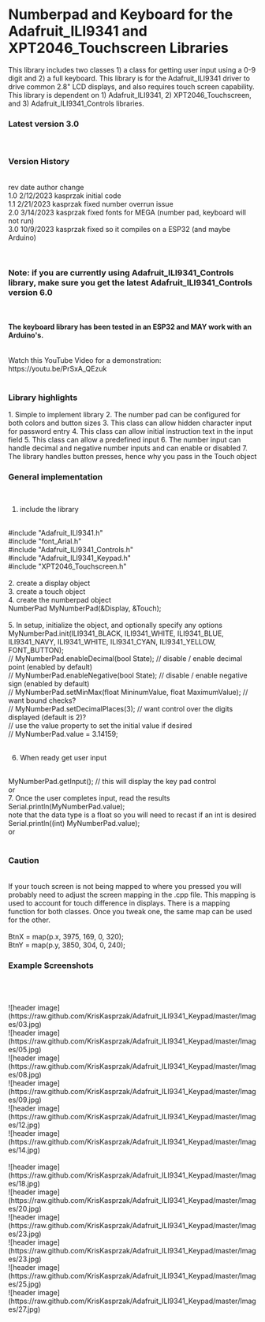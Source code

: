 # Numberpad and Keyboard for the Adafruit_ILI9341 and XPT2046_Touchscreen Libraries
This library includes two classes 1) a class for getting user input using a 0-9 digit and 2) a full keyboard. This library is for the Adafruit_ILI9341 driver to drive common 2.8" LCD displays, and also requires touch screen capability.  This library is dependent on 1) Adafruit_ILI9341, 2) XPT2046_Touchscreen, and 3) Adafruit_ILI9341_Controls libraries.

<b><h3> Latest version 3.0</b></h3>
<br>
<b><h3>Version History</b></h3>
<br>
  rev   date      author        change
  <br>
  1.0   2/12/2023      kasprzak      initial code
  <br>
  1.1   2/21/2023      kasprzak      fixed number overrun issue
  <br>
  2.0   3/14/2023      kasprzak      fixed fonts for MEGA (number pad, keyboard will not run)
  <br>
  3.0   10/9/2023      kasprzak      fixed so it compiles on a ESP32 (and maybe Arduino)

<br>
<b><h3>Note: if you are currently using Adafruit_ILI9341_Controls library, make sure you get the latest Adafruit_ILI9341_Controls version 6.0</b></h3>
<br>
<br>
<b>The keyboard library has been tested in an ESP32 and MAY work with an Arduino's.</b>
<br>
<br>
<br>
Watch this YouTube Video for a demonstration:
https://youtu.be/PrSxA_QEzuk
<br>
<br>
<b><h3>Library highlights</b></h3>
1. Simple to implement library
2. The number pad can be configured for both colors and button sizes
3. This class can allow hidden character input for password entry
4. This class can allow initial instruction text in the input field
5. This class can allow a predefined input 
6. The number input can handle decimal and negative number inputs and can enable or disabled
7. The library handles button presses, hence why you pass in the Touch object

<b><h3>General implementation</b></h3>
<br>
1. include the library
<br>
#include "Adafruit_ILI9341.h"  
<br>
#include "font_Arial.h" 
<br>
#include "Adafruit_ILI9341_Controls.h"
<br>
#include "Adafruit_ILI9341_Keypad.h"
<br>
#include "XPT2046_Touchscreen.h"
<br>
<br>
2. create a display object
<br>
3. create a touch object
<br>
4. create the numberpad object
<br>
NumberPad MyNumberPad(&Display, &Touch);
<br>
<br>
5. In setup, initialize the object, and optionally specify any options
<br>
MyNumberPad.init(ILI9341_BLACK, ILI9341_WHITE, ILI9341_BLUE, ILI9341_NAVY, ILI9341_WHITE, ILI9341_CYAN, ILI9341_YELLOW, FONT_BUTTON);
<br>
  // MyNumberPad.enableDecimal(bool State); // disable / enable decimal point (enabled by default)
  <br>
  // MyNumberPad.enableNegative(bool State); // disable / enable negative sign (enabled by default)
  <br>
  // MyNumberPad.setMinMax(float MininumValue, float MaximumValue); // want bound checks?
  <br>
  // MyNumberPad.setDecimalPlaces(3); // want control over the digits displayed (default is 2)?
  <br>
  // use the value property to set the initial value if desired
  <br>
  // MyNumberPad.value = 3.14159;
  <br>
  <br>

6. When ready get user input
<br>
MyNumberPad.getInput(); // this will display the key pad control
<br>
or
<br>
7. Once the user completes input, read the results
<br>
Serial.println(MyNumberPad.value);
<br>
note that the data type is a float so you will need to recast if an int is desired
<br>
Serial.println((int) MyNumberPad.value);
<br>
or
<br>
<br>
<b><h3>Caution</b></h3>
<br>
If your touch screen is not being mapped to where you pressed you will probably need to adjust the screen mapping in the .cpp file. This mapping is used to account for touch difference in displays. There is a mapping function for both classes. Once you tweak one, the same map can be used for the other.
<br>
<br>
BtnX = map(p.x, 3975, 169, 0, 320);
<br>
BtnY = map(p.y, 3850, 304, 0, 240);    
<br>
<b><h3>Example Screenshots</b></h3>
<br>
<br>

<br>
![header image](https://raw.github.com/KrisKasprzak/Adafruit_ILI9341_Keypad/master/Images/03.jpg)
<br>
![header image](https://raw.github.com/KrisKasprzak/Adafruit_ILI9341_Keypad/master/Images/05.jpg)
<br>
![header image](https://raw.github.com/KrisKasprzak/Adafruit_ILI9341_Keypad/master/Images/08.jpg)
<br>
![header image](https://raw.github.com/KrisKasprzak/Adafruit_ILI9341_Keypad/master/Images/09.jpg)
<br>
![header image](https://raw.github.com/KrisKasprzak/Adafruit_ILI9341_Keypad/master/Images/12.jpg)
<br>
![header image](https://raw.github.com/KrisKasprzak/Adafruit_ILI9341_Keypad/master/Images/14.jpg)
<br>
<br>
![header image](https://raw.github.com/KrisKasprzak/Adafruit_ILI9341_Keypad/master/Images/18.jpg)
<br>
![header image](https://raw.github.com/KrisKasprzak/Adafruit_ILI9341_Keypad/master/Images/20.jpg)
<br>
![header image](https://raw.github.com/KrisKasprzak/Adafruit_ILI9341_Keypad/master/Images/23.jpg)
<br>
![header image](https://raw.github.com/KrisKasprzak/Adafruit_ILI9341_Keypad/master/Images/23.jpg)
<br>
![header image](https://raw.github.com/KrisKasprzak/Adafruit_ILI9341_Keypad/master/Images/25.jpg)
<br>
![header image](https://raw.github.com/KrisKasprzak/Adafruit_ILI9341_Keypad/master/Images/27.jpg)



